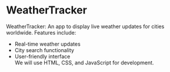 # WeatherTracker
WeatherTracker: An app to display live weather updates for cities worldwide.
Features include:
* Real-time weather updates
* City search functionality
* User-friendly interface
<br />We will use HTML, CSS, and JavaScript for development.
